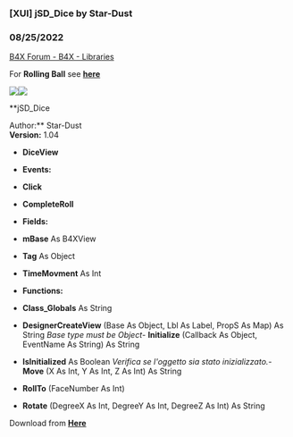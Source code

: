 ###  [XUI] jSD_Dice by Star-Dust
### 08/25/2022
[B4X Forum - B4X - Libraries](https://www.b4x.com/android/forum/threads/126123/)

For **Rolling Ball** see [**here**](https://www.b4x.com/android/forum/threads/b4x-sd-rollingball.142549/)  
  
![](https://www.b4x.com/android/forum/attachments/105317)![](https://www.b4x.com/android/forum/attachments/105422)  
  
**jSD\_Dice  
  
Author:** Star-Dust  
**Version:** 1.04  

- **DiceView**

- **Events:**

- **Click**
- **CompleteRoll**

- **Fields:**

- **mBase** As B4XView
- **Tag** As Object
- **TimeMovment** As Int

- **Functions:**

- **Class\_Globals** As String
- **DesignerCreateView** (Base As Object, Lbl As Label, PropS As Map) As String
*Base type must be Object*- **Initialize** (Callback As Object, EventName As String) As String
- **IsInitialized** As Boolean
*Verifica se l'oggetto sia stato inizializzato.*- **Move** (X As Int, Y As Int, Z As Int) As String
- **RollTo** (FaceNumber As Int)
- **Rotate** (DegreeX As Int, DegreeY As Int, DegreeZ As Int) As String

  
Download from [**Here**](https://www.b4x.com/android/forum/threads/b4x-xui-sd_dice.126122/) 